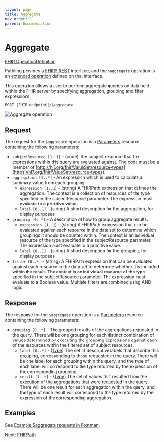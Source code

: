 ```yaml
---
layout: page
title: Aggregate
nav_order: 2
parent: Documentation
---
```


# Aggregate

[FHIR OperationDefinition](https://server.pathling.app/fhir/OperationDefinition/aggregate-1)

Pathling provides a [FHIR&reg; REST](https://hl7.org/fhir/R4/http.html)
interface, and the `$aggregate` operation is an
[extended operation](https://hl7.org/fhir/R4/operations.html) defined on that
interface.

This operation allows a user to perform aggregate queries on data held within
the FHIR server by specifying aggregation, grouping and filter expressions.

```
POST [FHIR endpoint]/$aggregate
```

<img src="/images/aggregate.png" 
     srcset="/images/aggregate@2x.png 2x, /images/aggregate.png 1x"
     alt="Aggregate operation" />

## Request

The request for the `$aggregate` operation is a
[Parameters](https://hl7.org/fhir/R4/parameters.html) resource containing the
following parameters:

- `subjectResource [1..1]` - (code) The subject resource that the expressions
  within this query are evaluated against. The code must be a member of
  [http://hl7.org/fhir/ValueSet/resource-types](https://hl7.org/fhir/ValueSet/resource-types).
- `aggregation [1..*]` - An expression which is used to calculate a summary
  value from each grouping.
  - `expression [1..1]` - (string) A FHIRPath expression that defines the
    aggregation. The context is a collection of resources of the type specified
    in the subjectResource parameter. The expression must evaluate to a
    primitive value.
  - `label [0..1]` - (string) A short description for the aggregation, for
    display purposes.
- `grouping [0..*]` - A description of how to group aggregate results.
  - `expression [1..1]` - (string) A FHIRPath expression that can be evaluated
    against each resource in the data set to determine which groupings it should
    be counted within. The context is an individual resource of the type
    specified in the subjectResource parameter. The expression must evaluate to
    a primitive value.
  - `label [0..1]` - (string) A short description for the grouping, for display
    purposes.
- `filter [0..*]` - (string) A FHIRPath expression that can be evaluated against
  each resource in the data set to determine whether it is included within the
  result. The context is an individual resource of the type specified in the
  subjectResource parameter. The expression must evaluate to a Boolean value.
  Multiple filters are combined using AND logic.

## Response

The response for the `$aggregate` operation is a
[Parameters](https://hl7.org/fhir/R4/parameters.html) resource containing the
following parameters:

- `grouping [0..*]` - The grouped results of the aggregations requested in the
  query. There will be one grouping for each distinct combination of values
  determined by executing the grouping expressions against each of the resources
  within the filtered set of subject resources.
  - `label [0..*]` - ([Type](https://hl7.org/fhir/R4/datatypes.html#primitive))
    The set of descriptive labels that describe this grouping, corresponding to
    those requested in the query. There will be one label for each grouping
    within the query, and the type of each label will correspond to the type
    returned by the expression of the corresponding grouping.
  - `result [1..*]` - ([Type](https://hl7.org/fhir/R4/datatypes.html#primitive))
    The set of values that resulted from the execution of the aggregations that
    were requested in the query. There will be one result for each aggregation
    within the query, and the type of each result will correspond to the type
    returned by the expression of the corresponding aggregation.

## Examples

See
[Example \$aggregate requests in Postman](https://documenter.getpostman.com/view/634774/S17rx9Af?version=latest#d4afec33-89d8-411c-8e4d-9169b9af42e0).

Next: [FHIRPath](./fhirpath)
